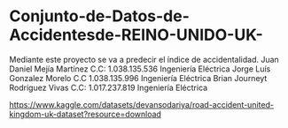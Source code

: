 # Conjunto-de-Datos-de-Accidentesde-REINO-UNIDO-UK-
Mediante este proyecto se va a predecir el índice de accidentalidad. 
Juan Daniel Mejía Martínez C.C: 1.038.135.536 Ingeniería Eléctrica 
Jorge Luís Gonzalez Morelo C.C 1.038.135.996 Ingeniería Eléctrica
Brian Journeyt Rodríguez Vivas C.C: 1.017.237.819 Ingeniería Eléctrica

https://www.kaggle.com/datasets/devansodariya/road-accident-united-kingdom-uk-dataset?resource=download
